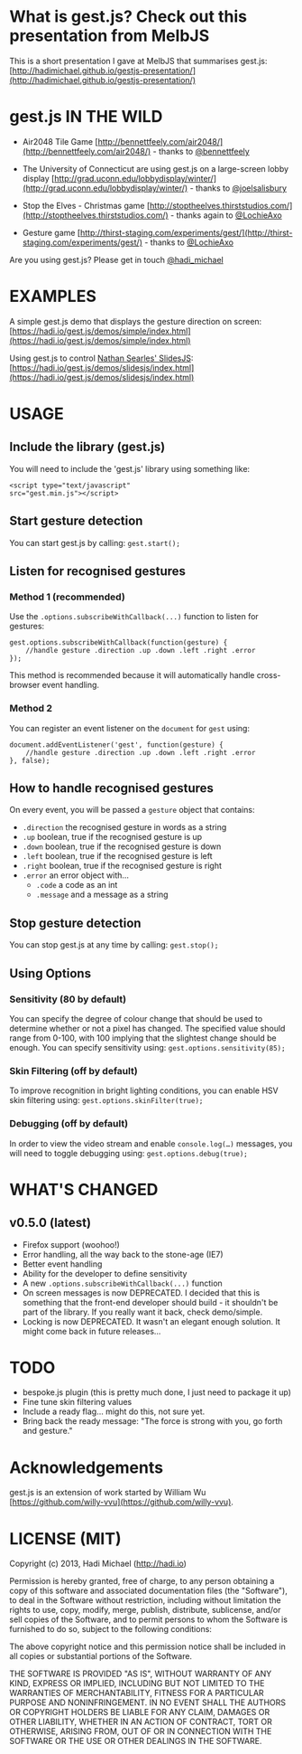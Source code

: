 # What is gest.js? Check out this presentation from MelbJS

This is a short presentation I gave at MelbJS that summarises gest.js: [http://hadimichael.github.io/gestjs-presentation/](http://hadimichael.github.io/gestjs-presentation/)

# gest.js IN THE WILD

- Air2048 Tile Game [http://bennettfeely.com/air2048/](http://bennettfeely.com/air2048/) - thanks to [@bennettfeely](http://twitter.com/bennettfeely)

- The University of Connecticut are using gest.js on a large-screen lobby display [http://grad.uconn.edu/lobbydisplay/winter/](http://grad.uconn.edu/lobbydisplay/winter/) - thanks to [@joelsalisbury](http://twitter.com/joelsalisbury)

- Stop the Elves - Christmas game [http://stoptheelves.thirststudios.com/](http://stoptheelves.thirststudios.com/) - thanks again to [@LochieAxo](http://twitter.com/LochieAxo)

- Gesture game [http://thirst-staging.com/experiments/gest/](http://thirst-staging.com/experiments/gest/) - thanks to [@LochieAxo](http://twitter.com/LochieAxo)

Are you using gest.js? Please get in touch [@hadi_michael](http://twitter.com/hadi_michael)

# EXAMPLES

A simple gest.js demo that displays the gesture direction on screen: [https://hadi.io/gest.js/demos/simple/index.html](https://hadi.io/gest.js/demos/simple/index.html)

Using gest.js to control [Nathan Searles' SlidesJS](http://www.slidesjs.com/): [https://hadi.io/gest.js/demos/slidesjs/index.html](https://hadi.io/gest.js/demos/slidesjs/index.html)

# USAGE

## Include the library (gest.js)
You will need to include the 'gest.js' library using something like:

<code>&lt;script type="text/javascript" src="gest.min.js"&gt;&lt;/script&gt;</code>

## Start gesture detection
You can start gest.js by calling:
<code>gest.start();</code>

## Listen for recognised gestures

### Method 1 (recommended)
Use the <code>.options.subscribeWithCallback(...)</code> function to listen for gestures:
<pre><code>gest.options.subscribeWithCallback(function(gesture) {
	//handle gesture .direction .up .down .left .right .error
});
</code></pre>
This method is recommended because it will automatically handle cross-browser event handling.

### Method 2
You can register an event listener on the <code>document</code> for <code>gest</code> using:
<pre><code>document.addEventListener('gest', function(gesture) {
	//handle gesture .direction .up .down .left .right .error
}, false);
</code></pre>

## How to handle recognised gestures
On every event, you will be passed a <code>gesture</code> object that contains:

- <code>.direction</code> the recognised gesture in words as a string
- <code>.up</code> boolean, true if the recognised gesture is up
- <code>.down</code> boolean, true if the recognised gesture is down
- <code>.left</code> boolean, true if the recognised gesture is left
- <code>.right</code> boolean, true if the recognised gesture is right
- <code>.error</code> an error object with...
	- <code>.code</code> a code as an int
	- <code>.message</code> and a message as a string

## Stop gesture detection
You can stop gest.js at any time by calling:
<code>gest.stop();</code>

## Using Options

### Sensitivity (80 by default)
You can specify the degree of colour change that should be used to determine whether or not a pixel has changed. The specified value should range from 0-100, with 100 implying that the slightest change should be enough. You can specify sensitivity using: <code>gest.options.sensitivity(85);</code>

### Skin Filtering (off by default)
To improve recognition in bright lighting conditions, you can enable HSV skin filtering using: <code>gest.options.skinFilter(true);</code>

### Debugging (off by default)
In order to view the video stream and enable <code>console.log(…)</code> messages, you will need to toggle debugging using: <code>gest.options.debug(true);</code>

# WHAT'S CHANGED

## v0.5.0 (latest)

- Firefox support (woohoo!)
- Error handling, all the way back to the stone-age (IE7)
- Better event handling
- Ability for the developer to define sensitivity
- A new <code>.options.subscribeWithCallback(...)</code> function
- On screen messages is now DEPRECATED. I decided that this is something that the front-end developer should build - it shouldn't be part of the library. If you really want it back, check demo/simple.
- Locking is now DEPRECATED. It wasn't an elegant enough solution. It might come back in future releases...

# TODO
- bespoke.js plugin (this is pretty much done, I just need to package it up)
- Fine tune skin filtering values
- Include a ready flag... might do this, not sure yet.
- Bring back the ready message: "The force is strong with you, go forth and gesture."

# Acknowledgements
gest.js is an extension of work started by William Wu [https://github.com/willy-vvu](https://github.com/willy-vvu).

# LICENSE (MIT)

Copyright (c) 2013, Hadi Michael (http://hadi.io)

Permission is hereby granted, free of charge, to any person obtaining a copy
of this software and associated documentation files (the "Software"), to deal
in the Software without restriction, including without limitation the rights
to use, copy, modify, merge, publish, distribute, sublicense, and/or sell
copies of the Software, and to permit persons to whom the Software is
furnished to do so, subject to the following conditions:

The above copyright notice and this permission notice shall be included in
all copies or substantial portions of the Software.

THE SOFTWARE IS PROVIDED "AS IS", WITHOUT WARRANTY OF ANY KIND, EXPRESS OR
IMPLIED, INCLUDING BUT NOT LIMITED TO THE WARRANTIES OF MERCHANTABILITY,
FITNESS FOR A PARTICULAR PURPOSE AND NONINFRINGEMENT. IN NO EVENT SHALL THE
AUTHORS OR COPYRIGHT HOLDERS BE LIABLE FOR ANY CLAIM, DAMAGES OR OTHER
LIABILITY, WHETHER IN AN ACTION OF CONTRACT, TORT OR OTHERWISE, ARISING FROM,
OUT OF OR IN CONNECTION WITH THE SOFTWARE OR THE USE OR OTHER DEALINGS IN
THE SOFTWARE.
